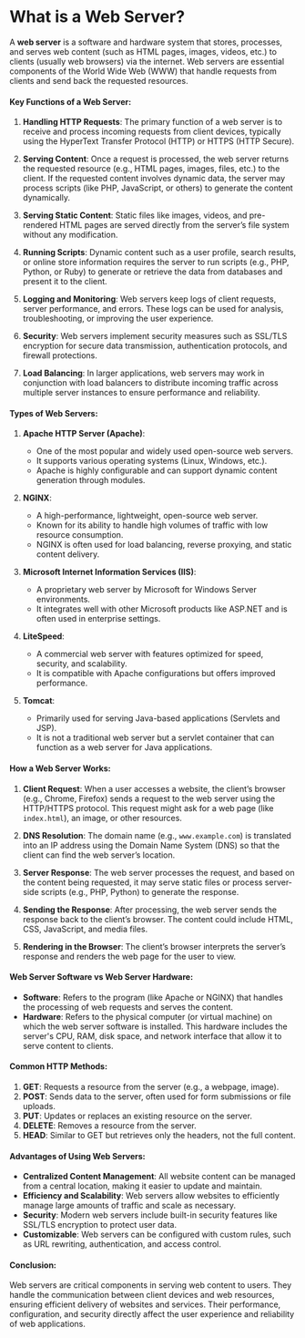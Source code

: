 # What is a Web Server?

A **web server** is a software and hardware system that stores, processes, and serves web content (such as HTML pages, images, videos, etc.) to clients (usually web browsers) via the internet. Web servers are essential components of the World Wide Web (WWW) that handle requests from clients and send back the requested resources.

#### Key Functions of a Web Server:
1. **Handling HTTP Requests**: The primary function of a web server is to receive and process incoming requests from client devices, typically using the HyperText Transfer Protocol (HTTP) or HTTPS (HTTP Secure).
   
2. **Serving Content**: Once a request is processed, the web server returns the requested resource (e.g., HTML pages, images, files, etc.) to the client. If the requested content involves dynamic data, the server may process scripts (like PHP, JavaScript, or others) to generate the content dynamically.

3. **Serving Static Content**: Static files like images, videos, and pre-rendered HTML pages are served directly from the server’s file system without any modification.

4. **Running Scripts**: Dynamic content such as a user profile, search results, or online store information requires the server to run scripts (e.g., PHP, Python, or Ruby) to generate or retrieve the data from databases and present it to the client.

5. **Logging and Monitoring**: Web servers keep logs of client requests, server performance, and errors. These logs can be used for analysis, troubleshooting, or improving the user experience.

6. **Security**: Web servers implement security measures such as SSL/TLS encryption for secure data transmission, authentication protocols, and firewall protections.

7. **Load Balancing**: In larger applications, web servers may work in conjunction with load balancers to distribute incoming traffic across multiple server instances to ensure performance and reliability.

#### Types of Web Servers:
1. **Apache HTTP Server (Apache)**:
   - One of the most popular and widely used open-source web servers.
   - It supports various operating systems (Linux, Windows, etc.).
   - Apache is highly configurable and can support dynamic content generation through modules.

2. **NGINX**:
   - A high-performance, lightweight, open-source web server.
   - Known for its ability to handle high volumes of traffic with low resource consumption.
   - NGINX is often used for load balancing, reverse proxying, and static content delivery.

3. **Microsoft Internet Information Services (IIS)**:
   - A proprietary web server by Microsoft for Windows Server environments.
   - It integrates well with other Microsoft products like ASP.NET and is often used in enterprise settings.

4. **LiteSpeed**:
   - A commercial web server with features optimized for speed, security, and scalability.
   - It is compatible with Apache configurations but offers improved performance.

5. **Tomcat**:
   - Primarily used for serving Java-based applications (Servlets and JSP).
   - It is not a traditional web server but a servlet container that can function as a web server for Java applications.

#### How a Web Server Works:
1. **Client Request**: When a user accesses a website, the client’s browser (e.g., Chrome, Firefox) sends a request to the web server using the HTTP/HTTPS protocol. This request might ask for a web page (like `index.html`), an image, or other resources.
   
2. **DNS Resolution**: The domain name (e.g., `www.example.com`) is translated into an IP address using the Domain Name System (DNS) so that the client can find the web server’s location.

3. **Server Response**: The web server processes the request, and based on the content being requested, it may serve static files or process server-side scripts (e.g., PHP, Python) to generate the response.

4. **Sending the Response**: After processing, the web server sends the response back to the client’s browser. The content could include HTML, CSS, JavaScript, and media files.

5. **Rendering in the Browser**: The client’s browser interprets the server’s response and renders the web page for the user to view.

#### Web Server Software vs Web Server Hardware:
- **Software**: Refers to the program (like Apache or NGINX) that handles the processing of web requests and serves the content.
- **Hardware**: Refers to the physical computer (or virtual machine) on which the web server software is installed. This hardware includes the server's CPU, RAM, disk space, and network interface that allow it to serve content to clients.

#### Common HTTP Methods:
1. **GET**: Requests a resource from the server (e.g., a webpage, image).
2. **POST**: Sends data to the server, often used for form submissions or file uploads.
3. **PUT**: Updates or replaces an existing resource on the server.
4. **DELETE**: Removes a resource from the server.
5. **HEAD**: Similar to GET but retrieves only the headers, not the full content.

#### Advantages of Using Web Servers:
- **Centralized Content Management**: All website content can be managed from a central location, making it easier to update and maintain.
- **Efficiency and Scalability**: Web servers allow websites to efficiently manage large amounts of traffic and scale as necessary.
- **Security**: Modern web servers include built-in security features like SSL/TLS encryption to protect user data.
- **Customizable**: Web servers can be configured with custom rules, such as URL rewriting, authentication, and access control.

#### Conclusion:
Web servers are critical components in serving web content to users. They handle the communication between client devices and web resources, ensuring efficient delivery of websites and services. Their performance, configuration, and security directly affect the user experience and reliability of web applications.